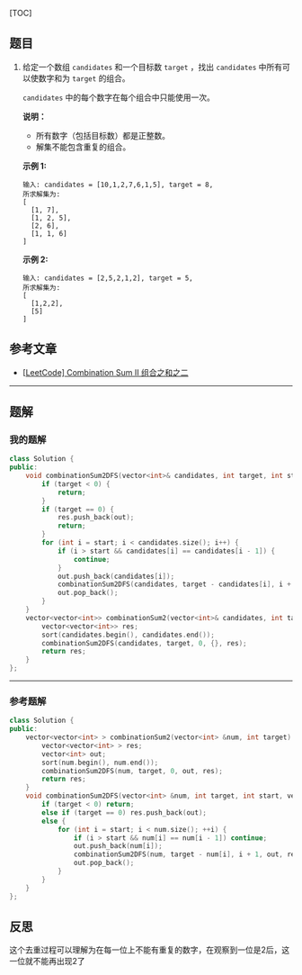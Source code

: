 [TOC]
## 题目
1. 给定一个数组 `candidates` 和一个目标数 `target` ，找出 `candidates` 中所有可以使数字和为 `target` 的组合。

   `candidates` 中的每个数字在每个组合中只能使用一次。

   **说明：**

   - 所有数字（包括目标数）都是正整数。
   - 解集不能包含重复的组合。 
   
   **示例 1:**
   
   ```
   输入: candidates = [10,1,2,7,6,1,5], target = 8,
   所求解集为:
   [
     [1, 7],
     [1, 2, 5],
     [2, 6],
     [1, 1, 6]
   ]
   ```
   
   **示例 2:**
   
   ```
   输入: candidates = [2,5,2,1,2], target = 5,
   所求解集为:
   [
     [1,2,2],
     [5]
   ]
   ```
   
## 参考文章


- [[LeetCode\] Combination Sum II 组合之和之二](https://www.cnblogs.com/grandyang/p/4419386.html)

***
## 题解

### 我的题解

```c++
class Solution {
public:
    void combinationSum2DFS(vector<int>& candidates, int target, int start, vector<int> out, vector<vector<int>> &res) {
        if (target < 0) {
            return;
        }
        if (target == 0) {
            res.push_back(out);
            return;
        }
        for (int i = start; i < candidates.size(); i++) {
            if (i > start && candidates[i] == candidates[i - 1]) {
                continue;
            }
            out.push_back(candidates[i]);
            combinationSum2DFS(candidates, target - candidates[i], i + 1, out, res);
            out.pop_back();
        }
    }
    vector<vector<int>> combinationSum2(vector<int>& candidates, int target) {
        vector<vector<int>> res;
        sort(candidates.begin(), candidates.end());
        combinationSum2DFS(candidates, target, 0, {}, res);
        return res;
    }
};
```

***
### 参考题解
```c++
class Solution {
public:
    vector<vector<int> > combinationSum2(vector<int> &num, int target) {
        vector<vector<int> > res;
        vector<int> out;
        sort(num.begin(), num.end());
        combinationSum2DFS(num, target, 0, out, res);
        return res;
    }
    void combinationSum2DFS(vector<int> &num, int target, int start, vector<int> &out, vector<vector<int> > &res) {
        if (target < 0) return;
        else if (target == 0) res.push_back(out);
        else {
            for (int i = start; i < num.size(); ++i) {
                if (i > start && num[i] == num[i - 1]) continue;
                out.push_back(num[i]);
                combinationSum2DFS(num, target - num[i], i + 1, out, res);
                out.pop_back();
            }
        }
    }
};
```
## 反思
这个去重过程可以理解为在每一位上不能有重复的数字，在观察到一位是2后，这一位就不能再出现2了




